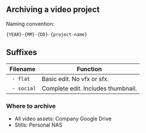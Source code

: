 ## Archiving a video project

Naming convention:

`{YEAR}-{MM}-{DD}-{project-name}`

## Suffixes

| Filename    | Function                           |
| ----------- | ---------------------------------- |
| ` - flat`   | Basic edit. No vfx or sfx.         |
| ` - social` | Complete edit. Includes thumbnail. |

### Where to archive

- All video assets: Company Google Drive
- Stills: Personal NAS
